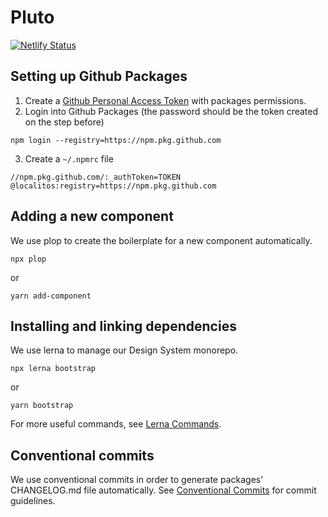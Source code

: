 # Pluto
[![Netlify Status](https://api.netlify.com/api/v1/badges/b05a949c-18c2-42e3-84e1-9c4779b7ccb3/deploy-status)](https://app.netlify.com/sites/pluto-design-system/deploys)

## Setting up Github Packages
1. Create a [Github Personal Access Token](https://docs.github.com/en/authentication/keeping-your-account-and-data-secure/creating-a-personal-access-token) with packages permissions.
2. Login into Github Packages (the password should be the token created on the step before)

```
npm login --registry=https://npm.pkg.github.com
```

3. Create a `~/.npmrc` file

```
//npm.pkg.github.com/:_authToken=TOKEN
@localitos:registry=https://npm.pkg.github.com
```

## Adding a new component
We use plop to create the boilerplate for a new component automatically.

```
npx plop
```

or 

```
yarn add-component
```

## Installing and linking dependencies
We use lerna to manage our Design System monorepo. 

```
npx lerna bootstrap
```

or 

```
yarn bootstrap
```

For more useful commands, see [Lerna Commands](https://lerna.js.org/docs/api-reference/commands).



## Conventional commits
We use conventional commits in order to generate packages' CHANGELOG.md file automatically.
See [Conventional Commits](https://conventionalcommits.org) for commit guidelines.

